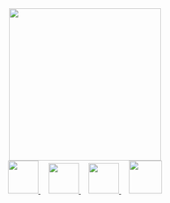 <center>
<a href="https://www.nvidia.com/ko-kr/geforce/graphics-cards/40-series/rtx-4090/" target="_blank">
<img src="https://user-images.githubusercontent.com/101509164/221414080-77046d8c-fe44-43d5-9e1d-08ad74abe512.png" width="300">
</a>
</br>
<a href="mailto:aprkfrmrgua@gmail.com" target="_blank">
  <img src="https://user-images.githubusercontent.com/101509164/196611221-2e0f4522-8b05-4895-a00d-148394ad7811.png" style="width:60px; height:65px">
</a>
&nbsp; &nbsp;
<a href="mailto:dnjfdid14@naver.com" target="_blank">
  <img src="https://user-images.githubusercontent.com/101509164/196611966-8736d416-ee3e-4f7d-9105-05f560be95e0.png" style="width:60px">
</a>
&nbsp; &nbsp;
<a href="https://velog.io/@aprkfrmrgua" target="_blank">
  <img src="https://user-images.githubusercontent.com/101509164/196610533-424a8bb1-a6c6-48f2-a249-9535aca149da.png" style="width:60px">
</a>
&nbsp; &nbsp;
<a href="https://velog.io/@aprkfrmrgua" target="_blank">
  <img src="https://user-images.githubusercontent.com/101509164/225542194-ce3245ae-5a42-466c-8908-c198a45f6223.png" style="width:65px">
</a>
</center>
